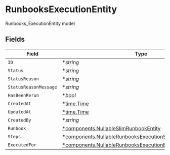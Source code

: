 # RunbooksExecutionEntity

Runbooks_ExecutionEntity model


## Fields

| Field                                                                                                                                       | Type                                                                                                                                        | Required                                                                                                                                    | Description                                                                                                                                 |
| ------------------------------------------------------------------------------------------------------------------------------------------- | ------------------------------------------------------------------------------------------------------------------------------------------- | ------------------------------------------------------------------------------------------------------------------------------------------- | ------------------------------------------------------------------------------------------------------------------------------------------- |
| `ID`                                                                                                                                        | **string*                                                                                                                                   | :heavy_minus_sign:                                                                                                                          | N/A                                                                                                                                         |
| `Status`                                                                                                                                    | **string*                                                                                                                                   | :heavy_minus_sign:                                                                                                                          | N/A                                                                                                                                         |
| `StatusReason`                                                                                                                              | **string*                                                                                                                                   | :heavy_minus_sign:                                                                                                                          | N/A                                                                                                                                         |
| `StatusReasonMessage`                                                                                                                       | **string*                                                                                                                                   | :heavy_minus_sign:                                                                                                                          | N/A                                                                                                                                         |
| `HasBeenRerun`                                                                                                                              | **bool*                                                                                                                                     | :heavy_minus_sign:                                                                                                                          | N/A                                                                                                                                         |
| `CreatedAt`                                                                                                                                 | [*time.Time](https://pkg.go.dev/time#Time)                                                                                                  | :heavy_minus_sign:                                                                                                                          | N/A                                                                                                                                         |
| `UpdatedAt`                                                                                                                                 | [*time.Time](https://pkg.go.dev/time#Time)                                                                                                  | :heavy_minus_sign:                                                                                                                          | N/A                                                                                                                                         |
| `CreatedBy`                                                                                                                                 | **string*                                                                                                                                   | :heavy_minus_sign:                                                                                                                          | N/A                                                                                                                                         |
| `Runbook`                                                                                                                                   | [*components.NullableSlimRunbookEntity](../../models/components/nullableslimrunbookentity.md)                                               | :heavy_minus_sign:                                                                                                                          | N/A                                                                                                                                         |
| `Steps`                                                                                                                                     | [*components.NullableRunbooksExecutionStepEntity](../../models/components/nullablerunbooksexecutionstepentity.md)                           | :heavy_minus_sign:                                                                                                                          | N/A                                                                                                                                         |
| `ExecutedFor`                                                                                                                               | [*components.NullableRunbooksExecutionEntityExecutedForEntity](../../models/components/nullablerunbooksexecutionentityexecutedforentity.md) | :heavy_minus_sign:                                                                                                                          | N/A                                                                                                                                         |